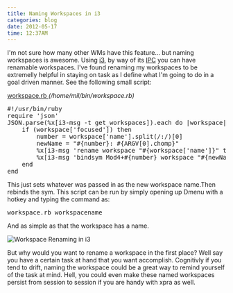 ```yaml
---
title: Naming Workspaces in i3
categories: blog
date: 2012-05-17
time: 12:37AM
---
```

I'm not sure how many other WMs have this feature... but naming workspaces is awesome. Using [i3](http://i3wm.org), by way of its [IPC](http://i3wm.org/docs/userguide.html) you can have renamable workspaces. I've found renaming my workspaces to be extremelly helpful in staying on task as I define what I'm going to do in a goal driven manner. See the following small script:

[workspace.rb ](https://github.com/mil/configs-and-bins/blob/master/bins/workspace.rb) *(/home/mil/bin/workspace.rb)*

<pre class="sh_c">
#!/usr/bin/ruby
require 'json'
JSON.parse(%x[i3-msg -t get_workspaces]).each do |workspace|
	if (workspace['focused']) then
		number = workspace['name'].split(/:/)[0]
		newName = "#{number}: #{ARGV[0].chomp}"
		%x[i3-msg 'rename workspace "#{workspace['name']}" to "#{newName}"']
		%x[i3-msg 'bindsym Mod4+#{number} workspace "#{newName}"']
	end
end
</pre>

This just sets whatever was passed in as the new workspace name.Then rebinds the sym. This script can be run by simply opening up Dmenu with a hotkey and typing the command as:

<pre class="sh_c">workspace.rb workspacename</pre>

And as simple as that the workspace has a name. 

<img src="/images/workspace-naming.png" alt="Workspace Renaming in i3"/>

But why would you want to rename a workspace in the first place? Well say you have a certain task at hand that you want accomplish. Cognitivly if you tend to drift, naming the workspace could be a great way to remind yourself of the task at mind. Hell, you could even make these named workspaces persist from session to session if you are handy with xpra as well.
